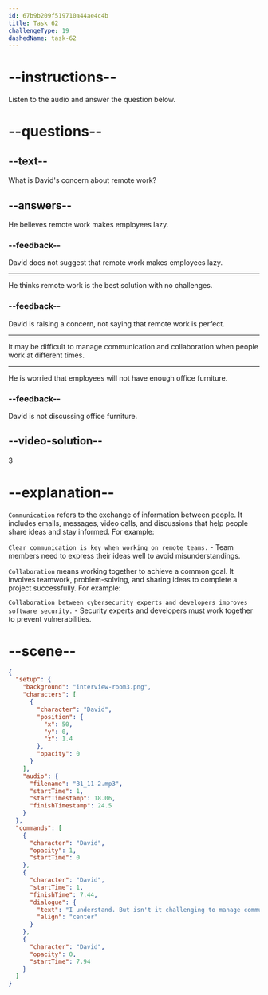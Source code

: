 ```yaml
---
id: 67b9b209f519710a44ae4c4b
title: Task 62
challengeType: 19
dashedName: task-62
---
```


<!-- (Audio) David: I understand. But isn't it challenging to manage communication and collaboration with everyone working at different times? -->

# --instructions--

Listen to the audio and answer the question below.

# --questions--

## --text--

What is David's concern about remote work?

## --answers--

He believes remote work makes employees lazy.

### --feedback--

David does not suggest that remote work makes employees lazy.

---

He thinks remote work is the best solution with no challenges.

### --feedback--

David is raising a concern, not saying that remote work is perfect.

---

It may be difficult to manage communication and collaboration when people work at different times.

---

He is worried that employees will not have enough office furniture.

### --feedback--

David is not discussing office furniture.

## --video-solution--

3

# --explanation--

`Communication` refers to the exchange of information between people. It includes emails, messages, video calls, and discussions that help people share ideas and stay informed. For example:

`Clear communication is key when working on remote teams.` - Team members need to express their ideas well to avoid misunderstandings.

`Collaboration` means working together to achieve a common goal. It involves teamwork, problem-solving, and sharing ideas to complete a project successfully. For example:

`Collaboration between cybersecurity experts and developers improves software security.` - Security experts and developers must work together to prevent vulnerabilities.

# --scene--

```json
{
  "setup": {
    "background": "interview-room3.png",
    "characters": [
      {
        "character": "David",
        "position": {
          "x": 50,
          "y": 0,
          "z": 1.4
        },
        "opacity": 0
      }
    ],
    "audio": {
      "filename": "B1_11-2.mp3",
      "startTime": 1,
      "startTimestamp": 18.06,
      "finishTimestamp": 24.5
    }
  },
  "commands": [
    {
      "character": "David",
      "opacity": 1,
      "startTime": 0
    },
    {
      "character": "David",
      "startTime": 1,
      "finishTime": 7.44,
      "dialogue": {
        "text": "I understand. But isn't it challenging to manage communication and collaboration with everyone working at different times?",
        "align": "center"
      }
    },
    {
      "character": "David",
      "opacity": 0,
      "startTime": 7.94
    }
  ]
}
```

